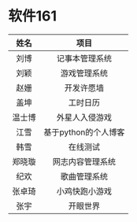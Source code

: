 软件161
=====
| 姓名 | 项目 |
| :-----: | :-----: |
| 刘博 | 记事本管理系统 |
| 刘颖 | 游戏管理系统 |
| 赵姗 | 开发许愿墙 |
| 盖坤 | 工时日历 |
| 温士博 | 外星人入侵游戏 |
| 江雪 | 基于python的个人博客 |
| 韩雪 | 在线测试 |
| 郑晓璇 | 网志内容管理系统 |
| 纪欢 | 歌曲管理系统 |
| 张卓琦 | 小鸡快跑小游戏 |
| 张宇 | 开眼世界 |
